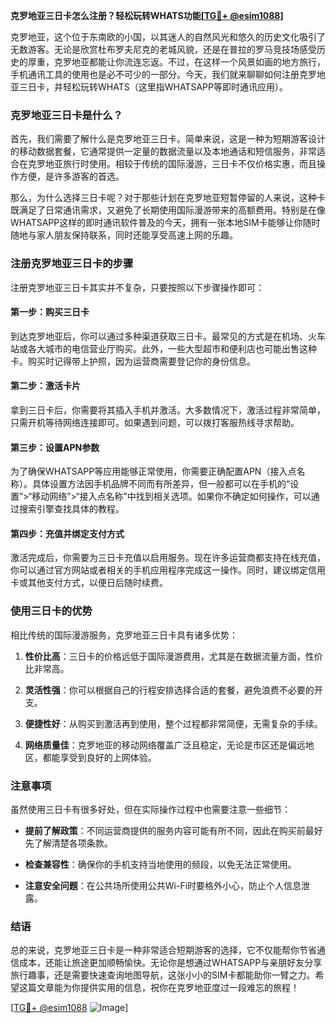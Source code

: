 **克罗地亚三日卡怎么注册？轻松玩转WHATS功能[[TG💪+ @esim1088](https://t.me/s/esim1088)]**

克罗地亚，这个位于东南欧的小国，以其迷人的自然风光和悠久的历史文化吸引了无数游客。无论是欣赏杜布罗夫尼克的老城风貌，还是在普拉的罗马竞技场感受历史的厚重，克罗地亚都能让你流连忘返。不过，在这样一个风景如画的地方旅行，手机通讯工具的使用也是必不可少的一部分。今天，我们就来聊聊如何注册克罗地亚三日卡，并轻松玩转WHATS（这里指WHATSAPP等即时通讯应用）。

### 克罗地亚三日卡是什么？

首先，我们需要了解什么是克罗地亚三日卡。简单来说，这是一种为短期游客设计的移动数据套餐，它通常提供一定量的数据流量以及本地通话和短信服务，非常适合在克罗地亚旅行时使用。相较于传统的国际漫游，三日卡不仅价格实惠，而且操作方便，是许多游客的首选。

那么，为什么选择三日卡呢？对于那些计划在克罗地亚短暂停留的人来说，这种卡既满足了日常通讯需求，又避免了长期使用国际漫游带来的高额费用。特别是在像WHATSAPP这样的即时通讯软件普及的今天，拥有一张本地SIM卡能够让你随时随地与家人朋友保持联系，同时还能享受高速上网的乐趣。

### 注册克罗地亚三日卡的步骤

注册克罗地亚三日卡其实并不复杂，只要按照以下步骤操作即可：

#### 第一步：购买三日卡

到达克罗地亚后，你可以通过多种渠道获取三日卡。最常见的方式是在机场、火车站或各大城市的电信营业厅购买。此外，一些大型超市和便利店也可能出售这种卡。购买时记得带上护照，因为运营商需要登记你的身份信息。

#### 第二步：激活卡片

拿到三日卡后，你需要将其插入手机并激活。大多数情况下，激活过程非常简单，只需开机等待网络连接即可。如果遇到问题，可以拨打客服热线寻求帮助。

#### 第三步：设置APN参数

为了确保WHATSAPP等应用能够正常使用，你需要正确配置APN（接入点名称）。具体设置方法因手机品牌不同而有所差异，但一般都可以在手机的“设置”>“移动网络”>“接入点名称”中找到相关选项。如果你不确定如何操作，可以通过搜索引擎查找具体的教程。

#### 第四步：充值并绑定支付方式

激活完成后，你需要为三日卡充值以启用服务。现在许多运营商都支持在线充值，你可以通过官方网站或者相关的手机应用程序完成这一操作。同时，建议绑定信用卡或其他支付方式，以便日后随时续费。

### 使用三日卡的优势

相比传统的国际漫游服务，克罗地亚三日卡具有诸多优势：

1. **性价比高**：三日卡的价格远低于国际漫游费用，尤其是在数据流量方面，性价比非常高。
   
2. **灵活性强**：你可以根据自己的行程安排选择合适的套餐，避免浪费不必要的开支。

3. **便捷性好**：从购买到激活再到使用，整个过程都非常简便，无需复杂的手续。

4. **网络质量佳**：克罗地亚的移动网络覆盖广泛且稳定，无论是市区还是偏远地区，都能享受到良好的上网体验。

### 注意事项

虽然使用三日卡有很多好处，但在实际操作过程中也需要注意一些细节：

- **提前了解政策**：不同运营商提供的服务内容可能有所不同，因此在购买前最好先了解清楚各项条款。
  
- **检查兼容性**：确保你的手机支持当地使用的频段，以免无法正常使用。

- **注意安全问题**：在公共场所使用公共Wi-Fi时要格外小心，防止个人信息泄露。

### 结语

总的来说，克罗地亚三日卡是一种非常适合短期游客的选择，它不仅能帮你节省通信成本，还能让旅途更加顺畅愉快。无论你是想通过WHATSAPP与亲朋好友分享旅行趣事，还是需要快速查询地图导航，这张小小的SIM卡都能助你一臂之力。希望这篇文章能为你提供实用的信息，祝你在克罗地亚度过一段难忘的旅程！

[[TG💪+ @esim1088](https://t.me/s/esim1088) ![Image](https://i.postimg.cc/4NQfJmqS/Snipaste-2025-05-13-00-14-12.png)]
